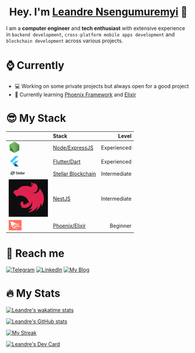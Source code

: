 # **<center>Hey. I'm [Leandre Nsengumuremyi](https://dreking/github.com) 👋</center>**

I am a **computer engineer** and **tech enthusiast** with extensive experience in `backend development`, `cross-platform mobile apps development` and `blockchain development` across various projects.

# ⌚ Currently

-   💻 Working on some private projects but always open for a good project
-   📗 Currently learning [Phoenix Framework](https://phoenixframework.org/) and [Elixir](http://elixir-lang.org/)

# 😎 My Stack

|                                                                                                                          | Stack                                                                                  |        Level |
| ------------------------------------------------------------------------------------------------------------------------ | :------------------------------------------------------------------------------------- | -----------: |
| [![alt NodeJS](https://github.com/dreking/dreking/blob/main/icons/nodejs.png?raw=true)](https://nodejs.org)              | [Node/ExpressJS](https://github.com/dreking?tab=repositories&q=&type=&language=dart)   |  Experienced |
| [![alt Flutter](https://github.com/dreking/dreking/blob/main/icons/flutter.png?raw=true)](https://flutter.dev)           | [ Flutter/Dart](https://github.com/dreking?tab=repositories&q=&type=&language=dart)    |  Experienced |
| [![alt Stellar](https://github.com/dreking/dreking/blob/main/icons/stellar.png?raw=true)](https://stellar.org)           | [Stellar Blockchain](https://stellar.org)                                              | Intermediate |
| [![alt NestJS](https://github.com/dreking/dreking/blob/main/icons/nestjs.png?raw=true)](https://nestjs.com)              | [NestJS](https://nestjs.com/)                                                          | Intermediate |
| [![alt Phoenix](https://github.com/dreking/dreking/blob/main/icons/phoenix.png?raw=true)](https://phoenixframework.org/) | [Phoenix/Elixir](https://github.com/dreking?tab=repositories&q=&type=&language=elixir) |     Beginner |

# 📢 Reach me

[![Telegram](https://img.shields.io/badge/Telegram-2CA5E0?style=for-the-badge&logo=telegram&logoColor=white)](https://t.me/leandre_ns) [![LinkedIn](https://img.shields.io/badge/LinkedIn-0077B5?style=for-the-badge&logo=linkedin&logoColor=white)](https://www.linkedin.com/in/leandre-nsengumuremyi) [![My Blog](https://img.shields.io/badge/dev.to-0A0A0A?style=for-the-badge&logo=dev.to&logoColor=white)](https://dev.to/dreking)

# 🔥 My Stats

[![Leandre's wakatime stats](https://github-readme-stats.vercel.app/api/wakatime?username=Leandre&layout=compact&theme=dark)](https://github.com/dreking)

[![Leandre's GitHub stats](https://github-readme-stats.vercel.app/api?username=dreking&count_private=true&show_icons=true&hide=prs,contribs&theme=dark)](https://github.com/dreking)

[![My Streak](https://github-readme-streak-stats.herokuapp.com/?user=dreking&theme=dark)](https://github.com/dreking)

<a href="https://app.daily.dev/dreking"><img src="https://api.daily.dev/devcards/07ec63f763554a3fb4b46bc2bba7a7f0.png?r=oj8" width="200" alt="Leandre's Dev Card"/></a>
